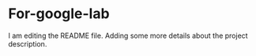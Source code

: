 # For-google-lab
I am editing the README file. Adding some more details about the project description.

